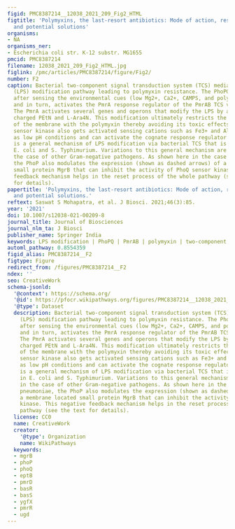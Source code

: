 ```yaml
---
figid: PMC8387214__12038_2021_209_Fig2_HTML
figtitle: 'Polymyxins, the last-resort antibiotics: Mode of action, resistance emergence,
  and potential solutions'
organisms:
- NA
organisms_ner:
- Escherichia coli str. K-12 substr. MG1655
pmcid: PMC8387214
filename: 12038_2021_209_Fig2_HTML.jpg
figlink: /pmc/articles/PMC8387214/figure/Fig2/
number: F2
caption: Bacterial two-component signal transduction system (TCS) mediated lipopolysaccharide
  (LPS) modification pathway leading to polymyxin resistance. The PhoPQ gets activated
  after sensing the environmental cues (low Mg2+, Ca2+, CAMPS, and polymyxin, etc.)
  and in turn, activates the PmrA response regulator of the PmrAB TCS via PmrD protein.
  The PmrA activates several genes and operons that modify the LPS by adding positively
  charged PEtN and L-Ara4N. This modification ultimately restricts the interaction
  of the membrane with the polymyxin thereby avoiding its toxic effects. The PmrB
  sensor kinase also gets activated sensing cations such as Fe3+ and Al3+ as well
  as low pH conditions and can activate the cognate response regulator PmrA. This
  is a general mechanism of LPS modification via bacterial TCS that is reported in
  E. coli and S. Typhimurium. Variations to this general mechanism are observed in
  the case of other Gram-negative pathogens. As shown here in the case of K. pneumoniae,
  the PhoP also modulates the expression (shown as dashed arrows) of a membrane located
  small protein MgrB that can inhibit the activity of PhoQ sensor kinase. This negative
  feedback mechanism helps in the reset process of the whole pathway (see the text
  for details).
papertitle: 'Polymyxins, the last-resort antibiotics: Mode of action, resistance emergence,
  and potential solutions.'
reftext: Saswat S Mohapatra, et al. J Biosci. 2021;46(3):85.
year: '2021'
doi: 10.1007/s12038-021-00209-8
journal_title: Journal of Biosciences
journal_nlm_ta: J Biosci
publisher_name: Springer India
keywords: LPS modification | PhoPQ | PmrAB | polymyxin | two-component system
automl_pathway: 0.8554359
figid_alias: PMC8387214__F2
figtype: Figure
redirect_from: /figures/PMC8387214__F2
ndex: ''
seo: CreativeWork
schema-jsonld:
  '@context': https://schema.org/
  '@id': https://pfocr.wikipathways.org/figures/PMC8387214__12038_2021_209_Fig2_HTML.html
  '@type': Dataset
  description: Bacterial two-component signal transduction system (TCS) mediated lipopolysaccharide
    (LPS) modification pathway leading to polymyxin resistance. The PhoPQ gets activated
    after sensing the environmental cues (low Mg2+, Ca2+, CAMPS, and polymyxin, etc.)
    and in turn, activates the PmrA response regulator of the PmrAB TCS via PmrD protein.
    The PmrA activates several genes and operons that modify the LPS by adding positively
    charged PEtN and L-Ara4N. This modification ultimately restricts the interaction
    of the membrane with the polymyxin thereby avoiding its toxic effects. The PmrB
    sensor kinase also gets activated sensing cations such as Fe3+ and Al3+ as well
    as low pH conditions and can activate the cognate response regulator PmrA. This
    is a general mechanism of LPS modification via bacterial TCS that is reported
    in E. coli and S. Typhimurium. Variations to this general mechanism are observed
    in the case of other Gram-negative pathogens. As shown here in the case of K.
    pneumoniae, the PhoP also modulates the expression (shown as dashed arrows) of
    a membrane located small protein MgrB that can inhibit the activity of PhoQ sensor
    kinase. This negative feedback mechanism helps in the reset process of the whole
    pathway (see the text for details).
  license: CC0
  name: CreativeWork
  creator:
    '@type': Organization
    name: WikiPathways
  keywords:
  - mgrB
  - phoP
  - phoQ
  - eptB
  - pmrD
  - basR
  - basS
  - ygfX
  - pmrR
  - ugd
---
```

